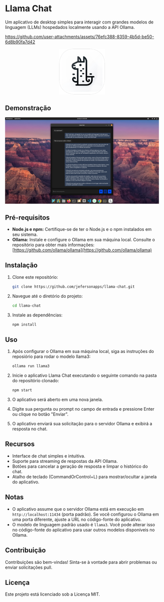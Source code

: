 # Llama Chat

Um aplicativo de desktop simples para interagir com grandes modelos de linguagem (LLMs) hospedados localmente usando a API Ollama.

https://github.com/user-attachments/assets/76efc388-8359-4b5d-be50-6d8b90fa7d42

<p align="center">
  <img src="./assets/llama-logo.png" alt="Ícone do app" width="150"/>
</p>

## Demonstração

<p align="center">
  <img src="./assets/demonstration.png" alt="Funcionamento do app" width="600"/>
</p>

## Pré-requisitos

- **Node.js e npm:** Certifique-se de ter o Node.js e o npm instalados em seu sistema.
- **Ollama:** Instale e configure o Ollama em sua máquina local. Consulte o repositório para obter mais informações: [https://github.com/ollama/ollama](https://github.com/ollama/ollama)

## Instalação

1. Clone este repositório:

   ```bash
   git clone https://github.com/jefersonapps/llama-chat.git
   ```

2. Navegue até o diretório do projeto:

   ```bash
   cd llama-chat
   ```

3. Instale as dependências:

   ```bash
   npm install
   ```

## Uso

1. Após configurar o Ollama em sua máquina local, siga as instruções do reposiório para rodar o modelo llama3:

   ```bash
   ollama run llama3
   ```

2. Inicie o aplicativo Llama Chat executando o seguinte comando na pasta do repositório clonado:

   ```bash
   npm start
   ```

3. O aplicativo será aberto em uma nova janela.
4. Digite sua pergunta ou prompt no campo de entrada e pressione Enter ou clique no botão "Enviar".
5. O aplicativo enviará sua solicitação para o servidor Ollama e exibirá a resposta no chat.

## Recursos

- Interface de chat simples e intuitiva.
- Suporte para streaming de respostas da API Ollama.
- Botões para cancelar a geração de resposta e limpar o histórico do chat.
- Atalho de teclado (CommandOrControl+L) para mostrar/ocultar a janela do aplicativo.

## Notas

- O aplicativo assume que o servidor Ollama está em execução em `http://localhost:11434` (porta padrão). Se você configurou o Ollama em uma porta diferente, ajuste a URL no código-fonte do aplicativo.
- O modelo de linguagem padrão usado é `llama3`. Você pode alterar isso no código-fonte do aplicativo para usar outros modelos disponíveis no Ollama.

## Contribuição

Contribuições são bem-vindas! Sinta-se à vontade para abrir problemas ou enviar solicitações pull.

## Licença

Este projeto está licenciado sob a Licença MIT.
